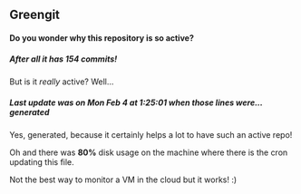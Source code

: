 ## Greengit

#### Do you wonder why this repository is so active?

##### After all it has 154 commits!

But is it *really* active? Well...

##### Last update was on Mon Feb 4 at 1:25:01 when those lines were... generated

Yes, generated, because it certainly helps a lot to have such an active repo!

Oh and there was **80%** disk usage on the machine
where there is the cron updating this file.

Not the best way to monitor a VM in the cloud but it works! :)
